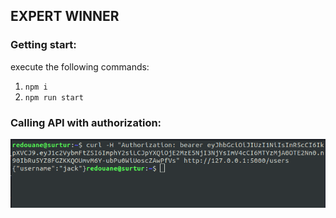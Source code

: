 ## EXPERT WINNER

### Getting start:

execute the following commands:

1. `npm i`
2. `npm run start`

### Calling API with authorization:

![authorization example](https://github.com/Redouane64/expert-winner/blob/81e7631948c6857761fc49fd5abb235ab27dc594/screenshot.png)
